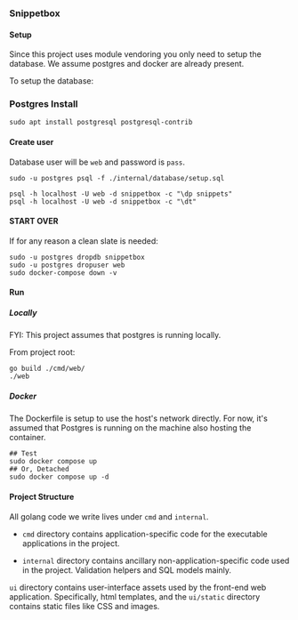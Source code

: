 ### Snippetbox

#### Setup

Since this project uses module vendoring you only need to setup the database. We assume postgres and docker are already present.

To setup the database:


### Postgres Install

```sudo apt install postgresql postgresql-contrib```

#### Create user

Database user will be `web` and password is `pass`.

```
sudo -u postgres psql -f ./internal/database/setup.sql

psql -h localhost -U web -d snippetbox -c "\dp snippets"
psql -h localhost -U web -d snippetbox -c "\dt"
```

#### START OVER

If for any reason a clean slate is needed:

```
sudo -u postgres dropdb snippetbox
sudo -u postgres dropuser web
sudo docker-compose down -v
```

#### Run

##### Locally

FYI: This project assumes that postgres is running locally.

From project root:
```
go build ./cmd/web/
./web
```

##### Docker

The Dockerfile is setup to use the host's network directly.
For now, it's assumed that Postgres is running on the machine also hosting the container.

```
## Test
sudo docker compose up
## Or, Detached
sudo docker compose up -d
```

#### Project Structure

All golang code we write lives under `cmd` and `internal`.

- `cmd` directory contains application-specific code for the executable applications in the project.

- `internal` directory contains ancillary non-application-specific code used in the project. Validation helpers and SQL models mainly.

`ui` directory contains user-interface assets used by the front-end web application. Specifically, html templates, and the `ui/static` directory contains static files like CSS and images.
